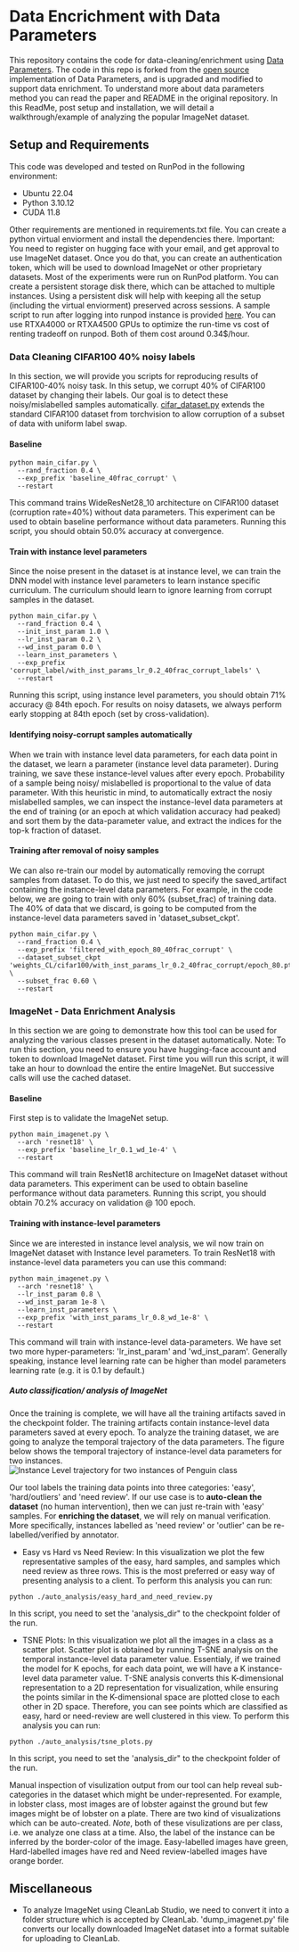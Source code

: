 # Data Encrichment with Data Parameters
This repository contains the code for data-cleaning/enrichment using [Data Parameters](https://papers.nips.cc/paper/9289-data-parameters-a-new-family-of-parameters-for-learning-a-differentiable-curriculum).
The code in this repo is forked from the [open source]() implementation of Data Parameters, and is upgraded and modified to support data enrichment. To understand more about data parameters method you can read the paper
and README in the original repository. In this ReadMe, post setup and installation, we will detail a walkthrough/example of analyzing the popular ImageNet dataset.


## Setup and Requirements
This code was developed and tested on RunPod in the following environment:

- Ubuntu 22.04
- Python 3.10.12
- CUDA 11.8

Other requirements are mentioned in requirements.txt file. You can create a python virtual enviorment and install the dependencies there. 
Important: You need to register on hugging face with your email, and get approval to use ImageNet dataset. 
Once you do that, you can create an authentication token, which will be used to download ImageNet or other proprietary datasets.
Most of the experiments were run on RunPod platform. You can create a persistent storage disk there, which can be attached to multiple instances. 
Using a persistent disk will help with keeping all the setup (including the virtual enviorment) preserved across sessions. 
A sample script to run after logging into runpod instance is provided [here](./shell_scripts/runpod_setup.sh).
You can use RTXA4000 or RTXA4500 GPUs to optimize the run-time vs cost of renting tradeoff on runpod. Both of them cost around 0.34$/hour.

### Data Cleaning CIFAR100 40% noisy labels
In this section, we will provide you scripts for reproducing results of CIFAR100-40% noisy task. In this setup, we corrupt 40% of CIFAR100 dataset by changing their labels. 
Our goal is to detect these noisy/mislabelled samples automatically. [cifar_dataset.py](dataset/cifar_dataset.py) extends the standard CIFAR100 dataset from torchvision to allow corruption
of a subset of data with uniform label swap.

#### Baseline 
```
python main_cifar.py \
  --rand_fraction 0.4 \
  --exp_prefix 'baseline_40frac_corrupt' \
  --restart
```
This command trains WideResNet28_10 architecture on CIFAR100 dataset (corruption rate=40%) without data parameters. 
This experiment can be used to obtain baseline performance without data parameters. Running this script, you should obtain 50.0% accuracy at convergence.

#### Train with instance level parameters
Since the noise present in the dataset is at instance level, we can train the DNN model with instance level parameters
to learn instance specific curriculum. The curriculum should learn to ignore learning from corrupt samples in the dataset.
```
python main_cifar.py \
  --rand_fraction 0.4 \
  --init_inst_param 1.0 \
  --lr_inst_param 0.2 \
  --wd_inst_param 0.0 \
  --learn_inst_parameters \
  --exp_prefix 'corrupt_label/with_inst_params_lr_0.2_40frac_corrupt_labels' \
  --restart
```
Running this script, using instance level parameters, you should obtain 71% accuracy @ 84th epoch. 
For results on noisy datasets, we always perform early stopping at 84th epoch (set by cross-validation).


#### Identifying noisy-corrupt samples automatically
When we train with instance level data parameters, for each data point in the dataset, we learn a parameter (instance level data parameter). 
During training, we save these instance-level values after every epoch. Probability of a sample being noisy/ mislabelled is proportional to the value of data parameter. 
With this heuristic in mind, to automatically extract the nosiy mislabelled samples, we can inspect the instance-level data parameters at the end 
of training (or an epoch at which validation accuracy had peaked) and sort them by the data-parameter value, and extract the indices for the top-k fraction of dataset.

#### Training after removal of noisy samples
We can also re-train our model by automatically removing the corrupt samples from dataset.
To do this, we just need to specify the saved_artifact containing the instance-level data parameters.
For example, in the code below, we are going to train with only 60% (subset_frac) of training data. The 40% of data that we discard, is going to be computed 
from the instance-level data parameters saved in 'dataset_subset_ckpt'.

```
python main_cifar.py \
  --rand_fraction 0.4 \
  --exp_prefix 'filtered_with_epoch_80_40frac_corrupt' \
  --dataset_subset_ckpt 'weights_CL/cifar100/with_inst_params_lr_0.2_40frac_corrupt/epoch_80.pth.tar' \
  --subset_frac 0.60 \
  --restart
```


### ImageNet - Data Enrichment Analysis
In this section we are going to demonstrate how this tool can be used for analyzing the various classes present in the dataset automatically. 
Note: To run this section, you need to ensure you have hugging-face account and token to download ImageNet dataset. 
First time you will run this script, it will take an hour to download the entire the entire ImageNet. But successive calls will use the cached dataset.


#### Baseline 
First step is to validate the ImageNet setup. 
```
python main_imagenet.py \
  --arch 'resnet18' \
  --exp_prefix 'baseline_lr_0.1_wd_1e-4' \
  --restart
```
This command will train ResNet18 architecture on ImageNet dataset without data parameters. 
This experiment can be used to obtain baseline performance without data parameters.
Running this script, you should obtain 70.2% accuracy on validation @ 100 epoch.


#### Training with instance-level parameters
Since we are interested in instance level analysis, we wil now train on ImageNet dataset with Instance level parameters.
To train ResNet18 with instance-level data parameters you can use this command:
```
python main_imagenet.py \
  --arch 'resnet18' \
  --lr_inst_param 0.8 \
  --wd_inst_param 1e-8 \
  --learn_inst_parameters \
  --exp_prefix 'with_inst_params_lr_0.8_wd_1e-8' \
  --restart
```
This command will train with instance-level data-parameters. We have set two more hyper-parameters: 'lr_inst_param' and 'wd_inst_param'. Generally speaking, instance level learning rate can be higher than model parameters learning rate (e.g. it is 0.1 by default.)


##### Auto classification/ analysis of ImageNet
Once the training is complete, we will have all the training artifacts saved in the checkpoint folder.
The training artifacts contain instance-level data parameters saved at every epoch. To analyze the training dataset, we are going to analyze the temporal trajectory of the data parameters. The figure below shows the temporal trajectory of instance-level data parameters for two instances.
![Instance Level trajectory for two instances of Penguin class](./media/instance_level_trajectory.png)

Our tool labels the training data points into three categories: 'easy', 'hard/outliers' and 'need review'. 
If our use case is to **auto-clean the dataset** (no human intervention), then we can just re-train with 'easy' samples. 
For **enriching the dataset**, we will rely on manual verification. More specifically, instances labelled as 'need review' or 'outlier' can be re-labelled/verified by annotator.

- Easy vs Hard vs Need Review: In this visualization we plot the few representative samples of the easy, hard samples, and samples which need review as three rows. This is the most preferred or easy way of presenting analysis to a client. To perform this analysis you can run:
```
python ./auto_analysis/easy_hard_and_need_review.py 
```
In this script, you need to set the 'analysis_dir" to the checkpoint folder of the run.

- TSNE Plots: In this visualization we plot all the images in a class as a scatter plot. Scatter plot is obtained by running T-SNE analysis on the temporal instance-level data parameter value. Essentialy, if we trained the model for K epochs, for each data point, we will have a K instance-level data parameter value. T-SNE analysis converts this K-dimensional representation to a 2D representation for visualization, while ensuring the points similar in the K-dimensional space are plotted close to each other in 2D space. Therefore, you can see points which are classified as easy, hard or need-review are well clustered in this view. To perform this analysis you can run:
```
python ./auto_analysis/tsne_plots.py 
```
In this script, you need to set the 'analysis_dir" to the checkpoint folder of the run.

Manual inspection of visulization output from our tool can help reveal sub-categories in the dataset which might be under-represented. For example, in lobster class, most images are of lobster against the ground but few images might be of lobster on a plate. 
There are two kind of visualizations which can be auto-created. *Note*, both of these visulizations are per class, i.e. we analyze one class at a time.
Also, the label of the instance can be inferred by the border-color of the image. Easy-labelled images have green, Hard-labelled images have red and Need review-labelled images have orange border.


## Miscellaneous
- To analyze ImageNet using CleanLab Studio, we need to convert it into a folder structure which is accepted by CleanLab.
'dump_imagenet.py' file converts our locally downloaded ImageNet dataset into a format suitable for uploading to CleanLab.

